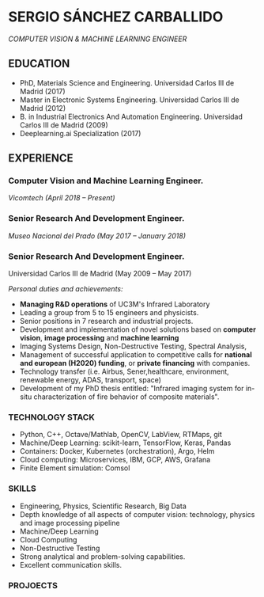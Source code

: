 # SERGIO SÁNCHEZ CARBALLIDO 
*COMPUTER VISION & MACHINE LEARNING ENGINEER*

## EDUCATION
- PhD, Materials Science and Engineering. Universidad Carlos III de Madrid (2017)
- Master in Electronic Systems Engineering. Universidad Carlos III de Madrid (2012)
- B. in Industrial Electronics And Automation Engineering. Universidad Carlos III de Madrid (2009)
- Deeplearning.ai Specialization (2017)

## EXPERIENCE
### Computer Vision and Machine Learning Engineer.
*Vicomtech (April 2018 – Present)*


### Senior Research And Development Engineer. 
*Museo Nacional del Prado (May 2017 – January 2018)*


### Senior Research And Development Engineer.
Universidad Carlos III de Madrid (May 2009 – May 2017)

*Personal duties and achievements:*
- **Managing R&D operations** of UC3M's Infrared Laboratory
- Leading a group from 5 to 15 engineers and physicists.
- Senior positions in 7 research and industrial projects.
- Development and implementation of novel solutions based on **computer vision**, **image processing** and **machine learning**
- Imaging Systems Design, Non-Destructive Testing, Spectral Analysis,
- Management of successful application to competitive calls for **national and european (H2020) funding**, or **private financing** with companies.
- Technology transfer (i.e. Airbus, Sener,healthcare, environment, renewable energy, ADAS, transport, space)
- Development of my PhD thesis entitled: "Infrared imaging system for in-situ characterization of fire behavior of composite materials".


### TECHNOLOGY STACK 
- Python, C++, Octave/Mathlab, OpenCV, LabView, RTMaps, git
- Machine/Deep Learning: scikit-learn, TensorFlow, Keras, Pandas
- Containers: Docker, Kubernetes (orchestration), Argo, Helm
- Cloud computing: Microservices, IBM, GCP, AWS, Grafana 
- Finite Element simulation: Comsol

### SKILLS
- Engineering, Physics, Scientific Research, Big Data
- Depth knowledge of all aspects of computer vision: technology, physics and image processing pipeline
- Machine/Deep Learning
- Cloud Computing
- Non-Destructive Testing
- Strong analytical and problem-solving capabilities.
- Excellent communication skills.

### PROJOECTS





